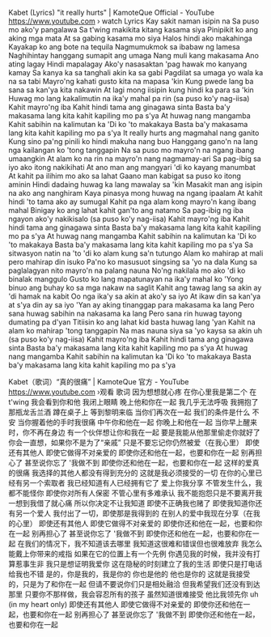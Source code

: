 Kabet (Lyrics) "it really hurts" | KamoteQue Official - YouTube
https://www.youtube.com › watch
Lyrics
Kay sakit naman isipin na
Sa puso mo ako'y pangalawa
Sa t'wing makikita kitang kasama siya
Pinipikit ko ang aking mga mata
At sa gabing kasama mo siya
Halos hindi ako makahinga
Kayakap ko ang bote na tequila
Nagmumukmok sa ibabaw ng lamesa
Naghihintay hanggang sumapit ang umaga
Nang muli kang makasama
Ano ating lagay
Hindi mapalagay
Ako'y nasasaktan 'pag hawak mo kanyang kamay
Sa kanya ka sa tanghali akin ka sa gabi
Pagdilat sa umaga yo wala ka na sa tabi
Mayro'ng kahati gusto kita na mapasa 'kin
Kung pwede lang ba sana sa kan'ya kita nakawin
At lagi mong iisipin kung hindi ka para sa 'kin
Huwag mo lang kakalimutin na ika'y mahal pa rin (sa puso ko'y nag-iisa)
Kahit mayro'ng iba
Kahit hindi tama ang ginagawa sinta
Basta ba'y makasama lang kita kahit kapiling mo pa s'ya
At huwag nang mangamba
Kahit sabihin na kalimutan ka
'Di ko 'to makakaya
Basta ba'y makasama lang kita kahit kapiling mo pa s'ya
It really hurts ang magmahal nang ganito
Kung sino pa'ng pinili ko hindi makuha nang buo
Hanggang gano'n na lang nga kailangan ko 'tong tanggapin
Na sa puso mo mayro'n na ngang ibang umaangkin
At alam ko na rin na mayro'n nang nagmamay-ari
Sa pag-ibig sa iyo ako itong nakikihati
At ano man ang mangyari 'di ko kayang manumbat
At kahit pa ilihim mo ako sa lahat
Gaano man kabigat sa puso ko itong aminin
Hindi dadaing huwag ka lang mawalay sa 'kin
Masakit man ang isipin na ako ang nanghiram
Kaya pinasya mong huwag na ngang ipaalam
At kahit hindi 'to tama ako ay sumugal
Kahit pa nga alam kong mayro'n kang ibang mahal
Binigay ko ang lahat kahit gan'to ang natamo
Sa pag-ibig ng iba ngayon ako'y nakikisalo (sa puso ko'y nag-iisa)
Kahit mayro'ng iba
Kahit hindi tama ang ginagawa sinta
Basta ba'y makasama lang kita kahit kapiling mo pa s'ya
At huwag nang mangamba
Kahit sabihin na kalimutan ka
'Di ko 'to makakaya
Basta ba'y makasama lang kita kahit kapiling mo pa s'ya
Sa sitwasyon natin na 'to 'di ko alam kung sa'n tutungo
Alam ko mahirap at mali pero mahirap din isuko
Pa'no ko masusuot singsing sa 'yo na dala
Kung sa paglalagyan nito mayro'n na palang nauna
No'ng nakilala mo ako 'di ko binalak manggulo
Gusto ko lang mapatunayan na ika'y mahal ko
'Yong binuo ang buhay ko sa mga nakaw na saglit
Kahit ang tawag lang sa akin ay 'di hamak na kabit
Oo nga ika'y sa akin at ako'y sa iyo
At ikaw din sa kan'ya at s'ya din ay sa iyo
'Yan ay aking tinanggap para makasama ka lang
Pero sana huwag sabihin na nakasama ka lang
Pero sana rin huwag tayong dumating pa d'yan
Titiisin ko ang lahat kid basta huwag lang 'yan
Kahit na alam ko mahirap 'tong tanggapin
Na mas nauna siya sa 'yo kaysa sa akin uh (sa puso ko'y nag-iisa)
Kahit mayro'ng iba
Kahit hindi tama ang ginagawa sinta
Basta ba'y makasama lang kita kahit kapiling mo pa s'ya
At huwag nang mangamba
Kahit sabihin na kalimutan ka
'Di ko 'to makakaya
Basta ba'y makasama lang kita kahit kapiling mo pa s'ya


Kabet（歌词）“真的很痛” | KamoteQue 官方 - YouTube
https://www.youtube.com ›观看
歌词
因为想想就心疼
在你心里我是第二个
在 t'wing 我会看到你和他
我闭上眼睛
晚上他和你在一起
我几乎无法呼吸
我拥抱了那瓶龙舌兰酒
蹲在桌子上
等到黎明来临
当你们再次在一起
我们的条件是什么
不安
当你握着他的手时我很痛
中午你和他在一起 你晚上和他在一起
当你早上醒来时，你不再在身边
有一个伙伴想让你和我在一起
要是我能从他那里偷走你就好了
你会一直想，如果你不是为了“亲戚”
只是不要忘记你仍然被爱（在我心里）
即使还有其他人
即使它做得不对亲爱的
即使你还和他在一起，也要和你在一起
别再担心了
甚至说你忘了
'我做不到
即使你还和他在一起，也要和你在一起
这样的爱真的很痛
我选择的其他人都没有得到充分的
这就是我必须接受的一切
在你的心里已经有另一个索取者
我已经知道有人已经拥有它了
爱上你我分享
不管发生什么，我都不能怪你
即使你对所有人保密
不管心里有多难承认
我不能抱怨只是不要离开我
一想到我借了就心痛
所以你决定不让我知道
即使不正确我也赌了
即使我知道你还有另一个爱人
我付出了一切，即使那是我得到的
在别人的爱中我现在分享（在我的心里）
即使还有其他人
即使它做得不对亲爱的
即使你还和他在一起，也要和你在一起
别再担心了
甚至说你忘了
'我做不到
即使你还和他在一起，也要和你在一起
在我们的情况下，我不知道该去哪里
我知道这很难和错误但也很难放弃
我怎么能戴上你带来的戒指
如果在它的位置上有一个先例
你遇见我的时候，我并没有打算惹事生非
我只是想证明我爱你
这在隐秘的时刻建立了我的生活
即使只是打电话给我也不错
是的，你是我的，我是你的
你也是他的 他也是你的
这就是我接受的，只是为了和你在一起
但请不要说你们只是相处融洽
但我希望我们还没有到达那里
只要你不那样做，我会容忍所有的孩子
虽然知道很难接受
他比我领先你 uh (in my heart only)
即使还有其他人
即使它做得不对亲爱的
即使你还和他在一起，也要和你在一起
别再担心了
甚至说你忘了
'我做不到
即使你还和他在一起，也要和你在一起
